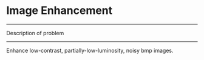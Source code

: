 # Image Enhancement

---

Description of problem

---

Enhance low-contrast, partially-low-luminosity, noisy bmp images.
